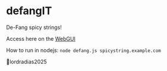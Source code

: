 # defangIT
De-Fang spicy strings!

Access here on the [WebGUI](https://skwidhubz.github.io/defangit/)

How to run in nodejs: `node defang.js spicystring.example.com`



🧛lordradias2025

